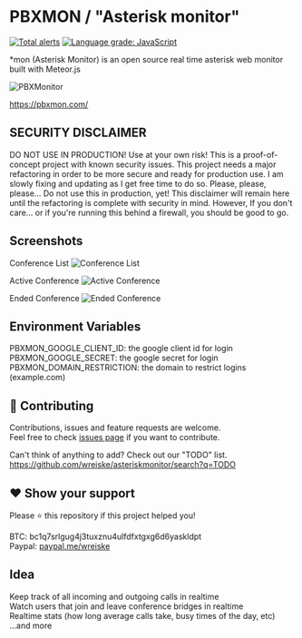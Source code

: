 # PBXMON / "Asterisk monitor"
[![Total alerts](https://img.shields.io/lgtm/alerts/g/wreiske/asteriskmonitor.svg?logo=lgtm&logoWidth=18)](https://lgtm.com/projects/g/wreiske/asteriskmonitor/alerts/)
[![Language grade: JavaScript](https://img.shields.io/lgtm/grade/javascript/g/wreiske/asteriskmonitor.svg?logo=lgtm&logoWidth=18)](https://lgtm.com/projects/g/wreiske/asteriskmonitor/context:javascript)

*mon (Asterisk Monitor) is an open source real time asterisk web monitor built with Meteor.js

![PBXMonitor](https://raw.githubusercontent.com/wreiske/asteriskmonitor/master/public/images/400x200.png)

https://pbxmon.com/

## SECURITY DISCLAIMER

DO NOT USE IN PRODUCTION! Use at your own risk! This is a proof-of-concept project with known security issues. This project needs a major refactoring in order to be more secure and ready for production use. I am slowly fixing and updating as I get free time to do so. Please, please, please... Do not use this in production, yet! This disclaimer will remain here until the refactoring is complete with security in mind. However, If you don't care... or if you're running this behind a firewall, you should be good to go.

## Screenshots
Conference List
![Conference List](https://i.imgur.com/w57YZn2.png)

Active Conference
![Active Conference](https://i.imgur.com/FToOzVi.png)

Ended Conference
![Ended Conference](https://i.imgur.com/RipwAE6.png)


## Environment Variables

PBXMON_GOOGLE_CLIENT_ID: the google client id for login
PBXMON_GOOGLE_SECRET: the google secret for login
PBXMON_DOMAIN_RESTRICTION: the domain to restrict logins (example.com)

## 🤝 Contributing

Contributions, issues and feature requests are welcome.<br />
Feel free to check [issues page](https://github.com/wreiske/asteriskmonitor/issues) if you want to contribute.

Can't think of anything to add? Check out our "TODO" list.
https://github.com/wreiske/asteriskmonitor/search?q=TODO

## ❤ Show your support

Please ⭐️ this repository if this project helped you!

BTC: bc1q7srlgug4j3tuxznu4ulfdfxtgxg6d6yaskldpt<br />
Paypal: [paypal.me/wreiske](https://paypal.me/wreiske)

## Idea
Keep track of all incoming and outgoing calls in realtime<br />
Watch users that join and leave conference bridges in realtime<br />
Realtime stats (how long average calls take, busy times of the day, etc)<br />
...and more
